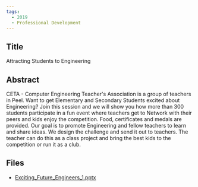```yaml
---
tags:
  - 2019
  - Professional Development
---
```

    
## Title

Attracting Students to Engineering

## Abstract

CETA - Computer Engineering Teacher's Association is a group of teachers in Peel. Want to get Elementary and Secondary Students excited about Engineering? Join this session and we will show you how more than 300 students participate in a fun event where teachers get to Network with their peers and kids enjoy the competition. Food, certificates and medals are provided.  Our goal is to promote Engineering and fellow teachers to learn and share ideas. We design the challenge and send it out to teachers. The teacher can do this as a class project and bring the best kids to the competition or run it as a club.

## Files

- [Exciting_Future_Engineers_1.pptx](https://www.russellgordon.ca/acse/cemc-cse-resources/resources/2019/Vizarat_Shaikh/Exciting_Future_Engineers_1.pptx)
